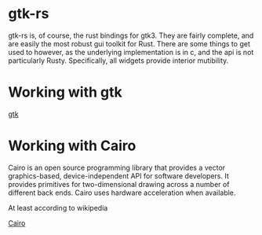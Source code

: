 # gtk-rs

gtk-rs is, of course, the rust bindings for gtk3. They are fairly complete, and are easily the most robust gui toolkit for Rust. There are some things to get used to however, as the underlying implementation is in c, and the api is not particularly Rusty. Specifically, all widgets provide interior mutibility.

# Working with gtk
[gtk](gtk.md)

# Working with Cairo
Cairo is an open source programming library that provides a vector graphics-based, device-independent API for software developers. It provides primitives for two-dimensional drawing across a number of different back ends. Cairo uses hardware acceleration when available. 

At least according to wikipedia

[Cairo](cairo.md)
